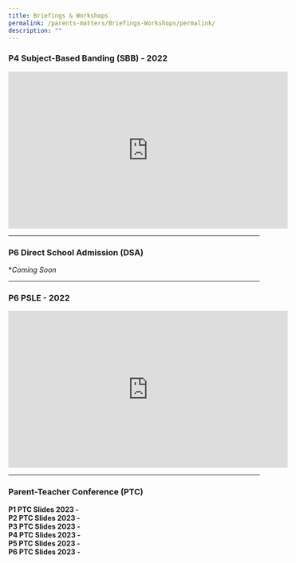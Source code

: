 ```yaml
---
title: Briefings & Workshops
permalink: /parents-matters/Briefings-Workshops/permalink/
description: ""
---
```



### **P4 Subject-Based Banding (SBB) - 2022**
<iframe width="560" height="315" src="https://www.youtube.com/embed/FTQwfiC-7fI" title="YouTube video player" frameborder="0" allow="accelerometer; autoplay; clipboard-write; encrypted-media; gyroscope; picture-in-picture" allowfullscreen></iframe>

---
### **P6 Direct School Admission (DSA)**
**Coming Soon*

---
### **P6 PSLE - 2022**
<iframe width="560" height="315" src="https://www.youtube.com/embed/NvPePDUElqk" title="YouTube video player" frameborder="0" allow="accelerometer; autoplay; clipboard-write; encrypted-media; gyroscope; picture-in-picture" allowfullscreen></iframe>

---
### **Parent-Teacher Conference (PTC)**
**P1 PTC Slides 2023 -**[](/files/Parents%20Matter/Briefings%20&%20Workshop/2023/2023%20PTC1_Primary%201.pdf)
<br>**P2 PTC Slides 2023 -**[](/files/Parents%20Matter/Briefings%20&%20Workshop/2023/2023%20PTC2_Primary%202.pdf)
<br>**P3 PTC Slides 2023 -**[](/files/Parents%20Matter/Briefings%20&%20Workshop/2023/2023%20PTC1_Primary%203.pdf)
<br>**P4 PTC Slides 2023 -**[](/files/Parents%20Matter/Briefings%20&%20Workshop/2023/2023%20PTC1_Primary%204.pdf)
<br>**P5 PTC Slides 2023 -**[](/files/Parents%20Matter/Briefings%20&%20Workshop/2023/2023%20PTC1_primary%205.pdf)
<br>**P6 PTC Slides 2023 -**[](/files/Parents%20Matter/Briefings%20&%20Workshop/2023/2023%20PTC1_Primary%206.pdf)
